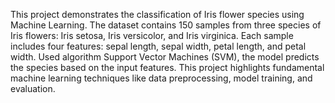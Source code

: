 This project demonstrates the classification of Iris flower species using Machine Learning. 
The dataset contains 150 samples from three species of Iris flowers: Iris setosa, Iris versicolor, and Iris virginica.
Each sample includes four features: sepal length, sepal width, petal length, and petal width. 
Used algorithm Support Vector Machines (SVM), the model predicts the species based on the input features. 
This project highlights fundamental machine learning techniques like data preprocessing, model training, and evaluation.
